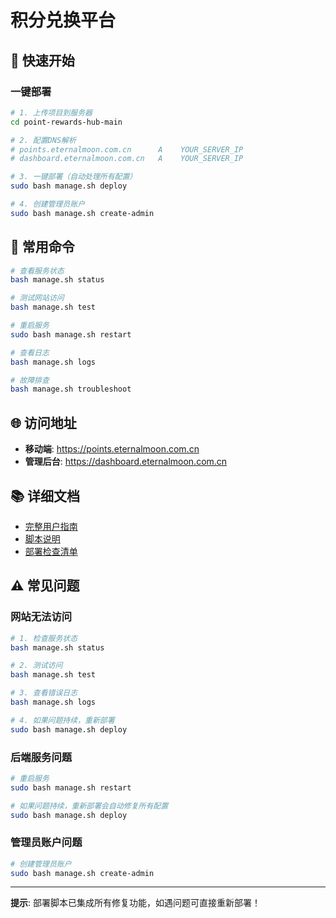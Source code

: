 # 积分兑换平台

## 🚀 快速开始

### 一键部署
```bash
# 1. 上传项目到服务器
cd point-rewards-hub-main

# 2. 配置DNS解析
# points.eternalmoon.com.cn      A    YOUR_SERVER_IP
# dashboard.eternalmoon.com.cn   A    YOUR_SERVER_IP

# 3. 一键部署（自动处理所有配置）
sudo bash manage.sh deploy

# 4. 创建管理员账户
sudo bash manage.sh create-admin
```

## 🔧 常用命令

```bash
# 查看服务状态
bash manage.sh status

# 测试网站访问
bash manage.sh test

# 重启服务
sudo bash manage.sh restart

# 查看日志
bash manage.sh logs

# 故障排查
bash manage.sh troubleshoot
```

## 🌐 访问地址

- **移动端**: https://points.eternalmoon.com.cn
- **管理后台**: https://dashboard.eternalmoon.com.cn

## 📚 详细文档

- [完整用户指南](Docs/README.md)
- [脚本说明](SCRIPTS.md)
- [部署检查清单](Docs/DEPLOYMENT_CHECKLIST.md)

## ⚠️ 常见问题

### 网站无法访问
```bash
# 1. 检查服务状态
bash manage.sh status

# 2. 测试访问
bash manage.sh test

# 3. 查看错误日志
bash manage.sh logs

# 4. 如果问题持续，重新部署
sudo bash manage.sh deploy
```

### 后端服务问题
```bash
# 重启服务
sudo bash manage.sh restart

# 如果问题持续，重新部署会自动修复所有配置
sudo bash manage.sh deploy
```

### 管理员账户问题
```bash
# 创建管理员账户
sudo bash manage.sh create-admin
```

---

**提示**: 部署脚本已集成所有修复功能，如遇问题可直接重新部署！